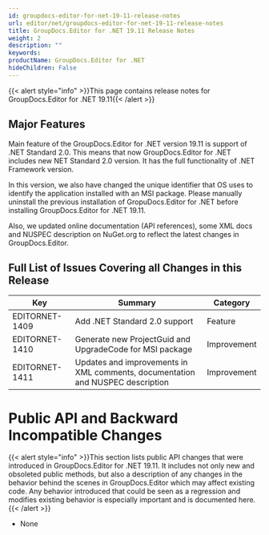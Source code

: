 ```yaml
---
id: groupdocs-editor-for-net-19-11-release-notes
url: editor/net/groupdocs-editor-for-net-19-11-release-notes
title: GroupDocs.Editor for .NET 19.11 Release Notes
weight: 2
description: ""
keywords: 
productName: GroupDocs.Editor for .NET
hideChildren: False
---
```

{{< alert style="info" >}}This page contains release notes for GroupDocs.Editor for .NET 19.11{{< /alert >}}

## Major Features

Main feature of the GroupDocs.Editor for .NET version 19.11 is support of .NET Standard 2.0. This means that now GroupDocs.Editor for .NET includes new NET Standard 2.0 version. It has the full functionality of .NET Framework version.

In this version, we also have changed the unique identifier that OS uses to identify the application installed with an MSI package. Please manually uninstall the previous installation of GropuDocs.Editor for .NET before installing GroupDocs.Editor for .NET 19.11.

Also, we updated online documentation (API references), some XML docs and NUSPEC description on NuGet.org to reflect the latest changes in GroupDocs.Editor.

## Full List of Issues Covering all Changes in this Release

| Key | Summary | Category |
| --- | --- | --- |
| EDITORNET-1409 | Add .NET Standard 2.0 support | Feature |
| EDITORNET-1410 | Generate new ProjectGuid and UpgradeCode for MSI package | Improvement |
| EDITORNET-1411 | Updates and improvements in XML comments, documentation and NUSPEC description | Improvement |

# Public API and Backward Incompatible Changes

{{< alert style="info" >}}This section lists public API changes that were introduced in GroupDocs.Editor for .NET 19.11. It includes not only new and obsoleted public methods, but also a description of any changes in the behavior behind the scenes in GroupDocs.Editor which may affect existing code. Any behavior introduced that could be seen as a regression and modifies existing behavior is especially important and is documented here.{{< /alert >}}

*   None
